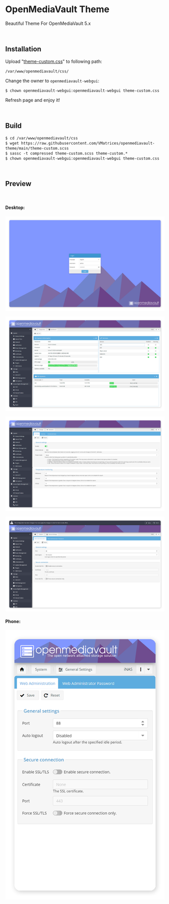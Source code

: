 # OpenMediaVault Theme
Beautiful Theme For OpenMediaVault 5.x

<br/>

## Installation


Upload "[theme-custom.css](https://raw.githubusercontent.com/VMatrices/openmediavault-theme/main/theme-custom.css)" to following path:
```
/var/www/openmediavault/css/
```

Change the owner to `openmediavault-webgui`:
```
$ chown openmediavault-webgui:openmediavault-webgui theme-custom.css
```
Refresh page and enjoy it!

<br/>

## Build

```shell
$ cd /var/www/openmediavault/css
$ wget https://raw.githubusercontent.com/VMatrices/openmediavault-theme/main/theme-custom.scss
$ sassc -t compressed theme-custom.scss theme-custom.*
$ chown openmediavault-webgui:openmediavault-webgui theme-custom.css
```

<br/>

## Preview

<br/>

#### Desktop:

![Login](Screenshots/login.png)

![Dashboard](Screenshots/desktop1.png)

![SMART](Screenshots/desktop2.png)

![ApplyChange](Screenshots/desktop3.png)

#### Phone:

![Phone](Screenshots/phone.png)
